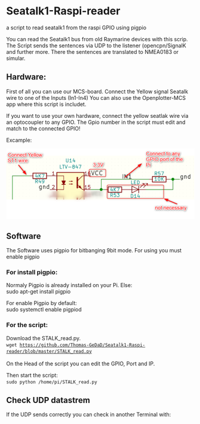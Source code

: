 # Seatalk1-Raspi-reader
a script to read seatalk1 from the raspi GPIO using pigpio

You can read the Seatalk1 bus from old Raymarine devices with this scrip. The Script sends the sentences via
UDP to the listener (opencpn/SignalK and further more. There the sentences are translated to NMEA0183 or simular.

## Hardware:
First of all you can use our MCS-board. Connect the Yellow signal Seatalk wire to one of the Inputs (In1-In4)
You can also use the Openplotter-MCS app where this script is includet.

If you want to use your own hardware, connect the yellow seatlak wire via an optocoupler to any GPIO. 
The Gpio number in the script must edit and match to the connected GPIO!

Excample:

![](
https://github.com/Thomas-GeDaD/Seatalk1-Raspi-reader/blob/master/connections.png)

## Software
The Software uses pigpio for bitbanging 9bit mode. For using you must enable pigpio

### For install pigpio:
Normaly Pigpio is already installed on your Pi. Else:  
sudo apt-get install pigpio  

For enable Pigpio by default:  
sudo systemctl enable pigpiod  

### For the script:  
Download the STALK_read.py.   
<code>wget https://github.com/Thomas-GeDaD/Seatalk1-Raspi-reader/blob/master/STALK_read.py </code>  
On the Head of the script you can edit the GPIO, Port and IP. 
 
Then start the script:  
<code>sudo python /home/pi/STALK_read.py</code>  

## Check UDP datastrem
If the UDP sends correctly you can check in another Terminal with:




